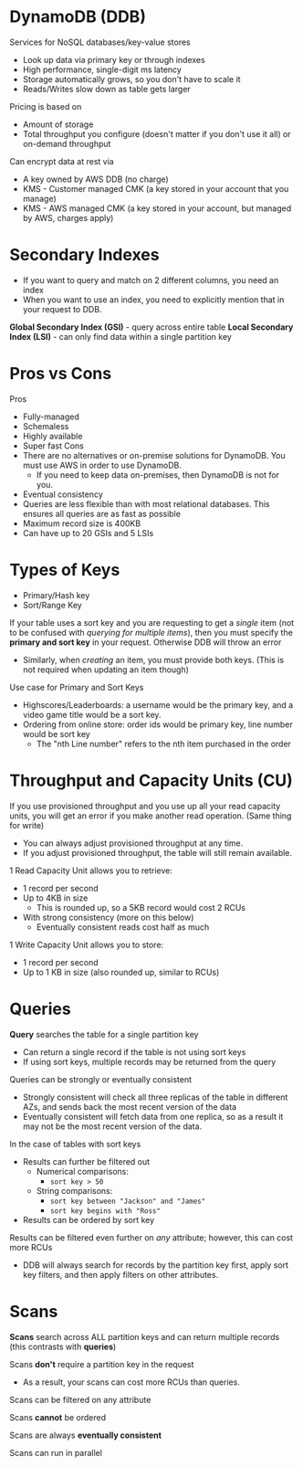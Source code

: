 # DynamoDB (DDB)

Services for NoSQL databases/key-value stores
- Look up data via primary key or through indexes
- High performance, single-digit ms latency
- Storage automatically grows, so you don't have to scale it
- Reads/Writes slow down as table gets larger

Pricing is based on
- Amount of storage
- Total throughput you configure (doesn't matter if you don't use it all) or on-demand throughput

Can encrypt data at rest via
- A key owned by AWS DDB (no charge)
- KMS - Customer managed CMK (a key stored in your account that you manage)
- KMS - AWS managed CMK (a key stored in your account, but managed by AWS, charges apply)

# Secondary Indexes
- If you want to query and match on 2 different columns, you need an index
- When you want to use an index, you need to explicitly mention that in your request to DDB.

**Global Secondary Index (GSI)** - query across entire table
**Local Secondary Index (LSI)** - can only find data within a single partition key

# Pros vs Cons
Pros
- Fully-managed
- Schemaless
- Highly available
- Super fast
Cons
- There are no alternatives or on-premise solutions for DynamoDB. You must use AWS in order to use DynamoDB.
	- If you need to keep data on-premises, then DynamoDB is not for you.
- Eventual consistency
- Queries are less flexible than with most relational databases. This ensures all queries are as fast as possible
- Maximum record size is 400KB
- Can have up to 20 GSIs and 5 LSIs

# Types of Keys

- Primary/Hash key
- Sort/Range Key

If your table uses a sort key and you are requesting to get a _single_ item (not to be confused with _querying for multiple items_), then you must specify the **primary and sort key** in your request. Otherwise DDB will throw an error
- Similarly, when _creating_ an item, you must provide both keys. (This is not required when updating an item though)

Use case for Primary and Sort Keys
- Highscores/Leaderboards: a username would be the primary key, and a video game title would be a sort key.
- Ordering from online store: order ids would be primary key, line number would be sort key
	- The "nth Line number" refers to the nth item purchased in the order

# Throughput and Capacity Units (CU)

If you use provisioned throughput and you use up all your read capacity units, you will get an error if you make another read operation. (Same thing for write)
- You can always adjust provisioned throughput at any time.
- If you adjust provisioned throughput, the table will still remain available.

1 Read Capacity Unit allows you to retrieve:
- 1 record per second
- Up to 4KB in size
	- This is rounded up, so a 5KB record would cost 2 RCUs
- With strong consistency (more on this below)
	- Eventually consistent reads cost half as much

1 Write Capacity Unit allows you to store:
- 1 record per second
- Up to 1 KB in size (also rounded up, similar to RCUs)

# Queries

**Query** searches the table for a single partition key
- Can return a single record if the table is not using sort keys
- If using sort keys, multiple records may be returned from the query

Queries can be strongly or eventually consistent
- Strongly consistent will check all three replicas of the table in different AZs, and sends back the most recent version of the data
- Eventually consistent will fetch data from one replica, so as a result it may not be the most recent version of the data.

In the case of tables with sort keys
- Results can further be filtered out
	- Numerical comparisons:
		- `sort key > 50`
	- String comparisons:
		- `sort key between "Jackson" and "James"`
		- `sort key begins with "Ross"`
- Results can be ordered by sort key

Results can be filtered even further on _any_ attribute; however, this can cost more RCUs
- DDB will always search for records by the partition key first, apply sort key filters, and then apply filters on other attributes.

# Scans

**Scans** search across ALL partition keys and can return multiple records (this contrasts with **queries**)

Scans **don't** require a partition key in the request
- As a result, your scans can cost more RCUs than queries.

Scans can be filtered on any attribute

Scans **cannot** be ordered

Scans are always **eventually consistent**

Scans can run in parallel
